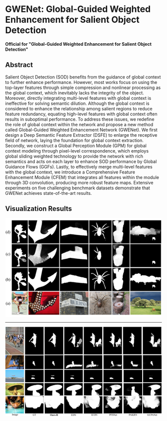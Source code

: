 # GWENet: Global-Guided Weighted Enhancement for Salient Object Detection
**Official for "Global-Guided Weighted Enhancement for Salient Object Detection"**

## Abstract
Salient Object Detection (SOD) benefits from the guidance of global context to further enhance performance. However, most works focus on using the top-layer features through simple compression and nonlinear processing as the global context, which inevitably lacks the integrity of the object. Moreover, directly integrating multi-level features with global context is ineffective for solving semantic dilution. Although the global context is considered to enhance the relationship among salient regions to reduce feature redundancy, equating high-level features with global context often results in suboptimal performance. To address these issues, we redefine the role of global context within the network and propose a new method called Global-Guided Weighted Enhancement Network (GWENet). We first design a Deep Semantic Feature Extractor (DSFE) to enlarge the receptive field of network, laying the foundation for global context extraction. Secondly, we construct a Global Perception Module (GPM) for global context modeling through pixel-level correspondence, which employs global sliding weighted technology to provide the network with rich semantics and acts on each layer to enhance SOD performance by  Global Guidance Flows (GGFs). Lastly, to effectively merge multi-level features with the global context, we introduce a Comprehensive Feature Enhancement Module (CFEM) that integrates all features within the module through 3D convolution, producing more robust feature maps. Extensive experiments on five challenging benchmark datasets demonstrate that GWENet achieves state-of-the-art results.

## Visualization Results
![Image text](https://github.com/Gi-gigi/GWENet/blob/main/Visual/Figure3.jpg)
****
![Image text](https://github.com/Gi-gigi/GWENet/blob/main/Visual/Figure7Git.jpg)
